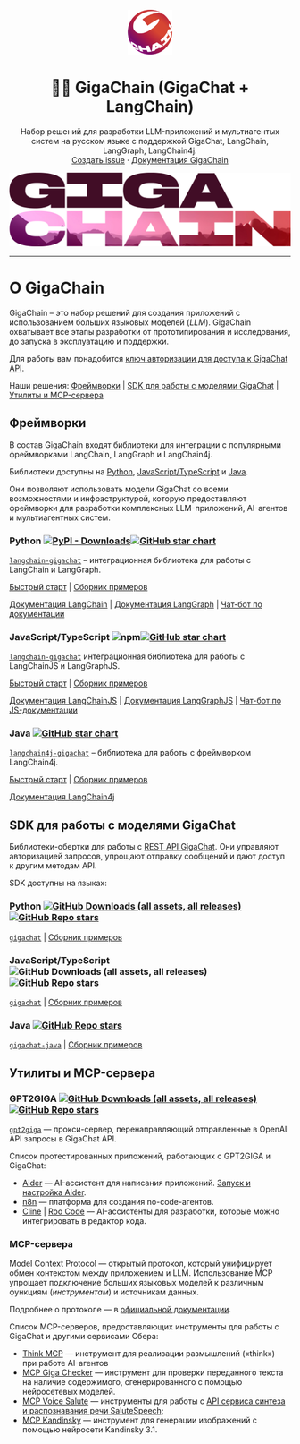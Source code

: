 <br />
<div align="center">

  <a href="https://github.com/ai-forever/gigachain">
    <img src="static/img/logo.png" alt="Logo" width="80" height="80">
  </a>

  <h1 align="center">🦜️🔗 GigaChain (GigaChat + LangChain)</h1>

  <p align="center">
    Набор решений для разработки LLM-приложений и мультиагентых систем на русском языке с поддержкой GigaChat, LangChain, LangGraph, LangChain4j.
    <br />
    <a href="https://github.com/ai-forever/gigachain/issues">Создать issue</a>
    ·
    <a href="https://developers.sber.ru/docs/ru/gigachat/sdk/overview">Документация GigaChain</a>
  </p>
</div>


![Product Name Screen Shot](/static/img/logo-with-backgroung.png)

---

# О GigaChain

GigaChain – это набор решений для создания приложений с использованием больших языковых моделей (*LLM*). GigaChain охватывает все этапы разработки от прототипирования и исследования, до запуска в эксплуатацию и поддержки.

Для работы вам понадобится [ключ авторизации для доступа к GigaChat API](https://developers.sber.ru/docs/ru/gigachat/quickstart/ind-using-api#poluchenie-avtorizatsionnyh-dannyh).

Наши решения: [Фреймворки](#фреймворки) | [SDK для работы с моделями GigaChat](#sdk-для-работы-с-моделями-gigachat) | [Утилиты и MCP-сервера](#утилиты-и-mcp-сервера) 


## Фреймворки

В состав GigaChain входят библиотеки для интеграции с популярными фреймворками LangChain, LangGraph и LangChain4j.

Библиотеки доступны на [Python](#python-github-downloads-all-assets-all-releasesgithub-repo-stars), [JavaScript/TypeScript](#javascripttypescript-npmgithub-star-chart) и [Java](#java-github-star-chart).

Они позволяют использовать модели GigaChat со всеми возможностями и инфраструктурой, которую предоставляют фреймворки для разработки комплексных LLM-приложений, AI-агентов и мультиагентных систем.

### Python [![PyPI - Downloads](https://img.shields.io/pypi/dm/langchain-gigachat?style=flat-round)](https://pypistats.org/packages/langchain-gigachat)[![GitHub star chart](https://img.shields.io/github/stars/ai-forever/langchain-gigachat?style=flat-round)](https://www.star-history.com/#ai-forever/langchain-gigachat)

[`langchain-gigachat`](https://github.com/ai-forever/langchain-gigachat) – интеграционная библиотека для работы с LangChain и LangGraph.

[Быстрый старт](https://github.com/ai-forever/langchain-gigachat) | [Сборник примеров](/cookbook/README.md)

[Документация LangChain](https://python.langchain.com/docs/introduction/) | [Документация LangGraph](https://langchain-ai.github.io/langgraph/) | [Чат-бот по документации](https://chat.langchain.com)

### JavaScript/TypeScript ![npm](https://img.shields.io/npm/dm/langchain-gigachat)[![GitHub star chart](https://img.shields.io/github/stars/ai-forever/langchainjs?style=flat-round)](https://www.star-history.com/#ai-forever/langchainjs)

[`langchain-gigachat`](https://github.com/ai-forever/langchainjs) интеграционная библиотека для работы с LangChainJS и LangGraphJS.

[Быстрый старт](https://github.com/ai-forever/langchain-gigachat) | [Сборник примеров](/cookbook/js/README.md)

[Документация LangChainJS](https://js.langchain.com/docs/introduction/) | [Документация LangGraphJS](https://langchain-ai.github.io/langgraphjs/) | [Чат-бот по JS-документации](https://chatjs.langchain.com/)

### Java [![GitHub star chart](https://img.shields.io/github/stars/ai-forever/langchain4j-gigachat?style=flat-round)](https://www.star-history.com/#ai-forever/langchain4j-gigachat)

[`langchain4j-gigachat`](https://github.com/ai-forever/langchain4j-gigachat) – библиотека для работы с фреймворком LangChain4j.

[Быстрый старт](https://github.com/ai-forever/langchain4j-gigachat?tab=readme-ov-file#%D1%83%D1%81%D1%82%D0%B0%D0%BD%D0%BE%D0%B2%D0%BA%D0%B0) | [Сборник примеров](https://github.com/ai-forever/langchain4j-gigachat/tree/main/langchain4j-gigachat-examples#%D0%BF%D1%80%D0%B8%D0%BC%D0%B5%D1%80%D1%8B-%D1%80%D0%B0%D0%B1%D0%BE%D1%82%D1%8B-%D1%81-langchain4j-gigachat)

[Документация LangChain4j](https://docs.langchain4j.dev/)


## SDK для работы с моделями GigaChat

Библиотеки-обертки для работы с [REST API GigaChat](https://developers.sber.ru/docs/ru/gigachat/api/reference/rest/gigachat-api).
Они управляют авторизацией запросов, упрощают отправку сообщений и дают доступ к другим методам API. 

SDK доступны на языках:

### Python [![GitHub Downloads (all assets, all releases)](https://img.shields.io/pypi/dm/gigachat?style=flat-square?style=flat-round)](https://pypistats.org/packages/gigachat)[![GitHub Repo stars](https://img.shields.io/github/stars/ai-forever/gigachat?style=flat-round)](https://star-history.com/#ai-forever/gigachat)

[`gigachat`](https://github.com/ai-forever/gigachat/) | [Сборник примеров](https://github.com/ai-forever/gigachat/tree/main/examples#примеры-работы-с-gigachat) 

### JavaScript/TypeScript ![GitHub Downloads (all assets, all releases)](https://img.shields.io/npm/dm/gigachat?style=flat-square?style=flat-round)[![GitHub Repo stars](https://img.shields.io/github/stars/ai-forever/gigachat-js?style=flat-round)](https://star-history.com/#ai-forever/gigachat-js)

[`gigachat`](https://github.com/ai-forever/gigachat-js) | [Сборник примеров](https://github.com/ai-forever/gigachat-java/blob/main/gigachat-java-example/README.md#примеры-работы-с-библиотекой-gigachat)

### Java [![GitHub Repo stars](https://img.shields.io/github/stars/ai-forever/gigachat-java?style=flat-round)](https://star-history.com/#ai-forever/gigachat-java)

[`gigachat-java`](https://github.com/ai-forever/gigachat-java) | [Сборник примеров](https://github.com/ai-forever/gigachat-js/tree/master/examples#примеры-работы-с-gigachat)

## Утилиты и MCP-сервера

### GPT2GIGA [![GitHub Downloads (all assets, all releases)](https://img.shields.io/pypi/dm/gpt2giga?style=flat-square?style=flat-round)](https://pypistats.org/packages/gpt2giga)[![GitHub Repo stars](https://img.shields.io/github/stars/ai-forever/gpt2giga?style=flat-round)](https://star-history.com/#ai-forever/gpt2giga)

[`gpt2giga`](https://github.com/ai-forever/gpt2giga) — прокси-сервер, перенаправляющий отправленные в OpenAI API запросы в GigaChat API. 

Список протестированных приложений, работающих с GPT2GIGA и GigaChat:

* [Aider](https://aider.chat/) — AI-ассистент для написания приложений. [Запуск и настройка Aider](https://github.com/ai-forever/gpt2giga/tree/main/integrations/aider).
* [n8n](https://n8n.io/) — платформа для создания no-code-агентов.
* [Cline](https://github.com/cline/cline?tab=readme-ov-file#cline--1-on-openrouter) | [Roo Code](https://github.com/RooVetGit/Roo-Code/blob/main/locales/ru/README.md#roo-code-%D1%80%D0%B0%D0%BD%D0%B5%D0%B5-roo-cline) — AI-ассистенты для разработки, которые можно интегрировать в редактор кода.

### MCP-сервера

Model Context Protocol — открытый протокол, который унифицирует обмен контекстом между приложением и LLM. Использование MCP упрощает подключение больших языковых моделей к различным функциям (*инструментам*) и источникам данных.

Подробнее о протоколе — в [официальной документации](https://modelcontextprotocol.io/introduction).

Список MCP-серверов, предоставляющих инструменты для работы с GigaChat и другими сервисами Сбера:

* [Think MCP](https://github.com/ai-forever/think-mcp) — инструмент для реализации размышлений («think») при работе AI-агентов
* [MCP Giga Checker](https://github.com/ai-forever/mcp_giga_checker) — инструмент для проверки переданного текста на наличие содержимого, сгенерированного с помощью нейросетевых моделей.
* [MCP Voice Salute](https://github.com/ai-forever/mcp_voice_salute) — инструменты для работы с [API сервиса синтеза и распознавания речи SaluteSpeech](https://developers.sber.ru/docs/ru/salutespeech/overview);
* [MCP Kandinsky](https://github.com/ai-forever/mcp_kandinsky) — инструмент для генерации изображений с помощью нейросети Kandinsky 3.1.